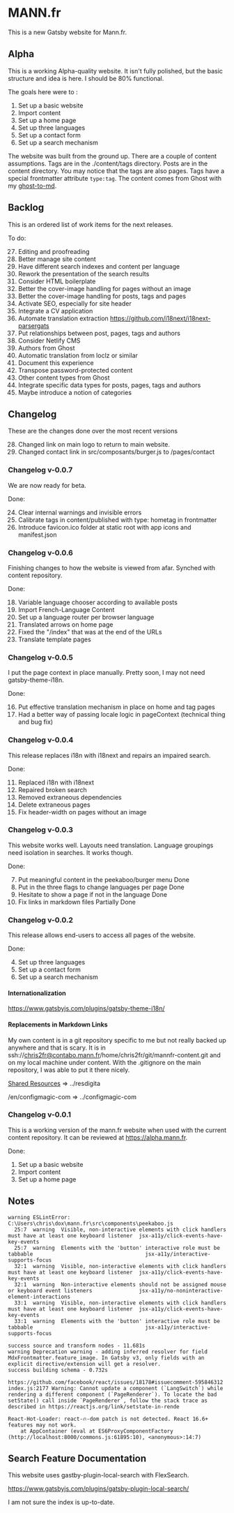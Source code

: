 # MANN.fr

This is a new Gatsby website for Mann.fr.

## Alpha

This is a working Alpha-quality website. It isn't fully polished, but the basic structure and idea is here. I should be 80% functional.

The goals here were to :

1. Set up a basic website
2. Import content
3. Set up a home page
4. Set up three languages
5. Set up a contact form
6. Set up a search mechanism

The website was built from the ground up. There are a couple of content assumptions. Tags are in the ./content/tags directory. Posts are in the content directory. You may notice that the tags are also pages. Tags have a special frontmatter attribute `type:tag`. The content comes from Ghost with my [ghost-to-md](https://github.com/chris2fr/ghost-to-md).

## Backlog

This is an ordered list of work items for the next releases.

To do:

27. Editing and proofreading
40. Better manage site content
50. Have different search indexes and content per language
60. Rework the presentation of the search results 
70. Consider HTML boilerplate
80. Better the cover-image handling for pages without an image
90. Better the cover-image handling for posts, tags and pages
100. Activate SEO, especially for site header 
110. Integrate a CV application
120. Automate translation extraction https://github.com/i18next/i18next-parsergats
130. Put relationships between post, pages, tags and authors
140. Consider Netlify CMS
150. Authors from Ghost
160. Automatic translation from loclz or similar
170. Document this experience
180. Transpose password-protected content
190. Other content types from Ghost
200. Integrate specific data types for posts, pages, tags and authors 
210. Maybe introduce a notion of categories

## Changelog

These are the changes done over the most recent versions

28. Changed link on main logo to return to main website.
29. Changed contact link in src/composants/burger.js to /pages/contact

### Changelog v-0.0.7 

We are now ready for beta.

Done:

24. Clear internal warnings and invisible errors
25. Calibrate tags in content/published with type: hometag in frontmatter
26. Introduce favicon.ico folder at static root with app icons and manifest.json

### Changelog v-0.0.6

Finishing changes to how the website is viewed from afar. Synched with content repository.

Done:

18. Variable language chooser according to available posts
19. Import French-Language Content
20. Set up a language router per browser language
21. Translated arrows on home page
22. Fixed the "/index" that was at the end of the URLs
23. Translate template pages


### Changelog v-0.0.5

I put the page context in place manually. Pretty soon, I may not need gatsby-theme-i18n.

Done:

16. Put effective translation mechanism in place on home and tag pages
17. Had a better way of passing locale logic in pageContext (technical thing and bug fix)

### Changelog v-0.0.4

This release replaces i18n with i18next and repairs an impaired search.

Done:

11. Replaced i18n with i18next
12. Repaired broken search
13. Removed extraneous dependencies
14. Delete extraneous pages 
15. Fix header-width on pages without an image

### Changelog v-0.0.3

This website works well. Layouts need translation. Language groupings need isolation in searches. It works though.

Done:

7. Put meaningful content in the peekaboo/burger menu Done
8. Put in the three flags to change languages per page Done
9. Hesitate to show a page if not in the language Done
10. Fix links in markdown files Partially Done

### Changelog v-0.0.2

This release allows end-users to access all pages of the website.

Done:

4. Set up three languages
5. Set up a contact form
6. Set up a search mechanism

#### Internationalization

https://www.gatsbyjs.com/plugins/gatsby-theme-i18n/

#### Replacements in Markdown Links

My own content is in a git repository specific to me but not really backed up anywhere and that is scary. It is in ssh://chris2fr@contabo.mann.fr/home/chris2fr/git/mannfr-content.git and on my local machine under content. With the .gitignore on the main repository, I was able to put it there nicely. 

[Shared Resources](https://www.mann.fr/en/realizations/drawing-board/resdigita/)  => ../resdigita

/en/configmagic-com => ../configmagic-com

### Changelog v-0.0.1

This is a working version of the mann.fr website when used with the current content repository. It can be reviewed at https://alpha.mann.fr.

Done:

1. Set up a basic website
2. Import content
3. Set up a home page

## Notes 

```
warning ESLintError:
C:\Users\chris\dox\mann.fr\src\components\peekaboo.js
  25:7  warning  Visible, non-interactive elements with click handlers must have at least one keyboard listener  jsx-a11y/click-events-have-key-events
  25:7  warning  Elements with the 'button' interactive role must be tabbable                                    jsx-a11y/interactive-supports-focus
  32:1  warning  Visible, non-interactive elements with click handlers must have at least one keyboard listener  jsx-a11y/click-events-have-key-events
  32:1  warning  Non-interactive elements should not be assigned mouse or keyboard event listeners               jsx-a11y/no-noninteractive-element-interactions
  33:1  warning  Visible, non-interactive elements with click handlers must have at least one keyboard listener  jsx-a11y/click-events-have-key-events
  33:1  warning  Elements with the 'button' interactive role must be tabbable                                    jsx-a11y/interactive-supports-focus
```

```
success source and transform nodes - 11.681s
warning Deprecation warning - adding inferred resolver for field MdxFrontmatter.feature_image. In Gatsby v3, only fields with an explicit directive/extension will get a resolver.
success building schema - 0.732s
```

```
https://github.com/facebook/react/issues/18178#issuecomment-595846312
index.js:2177 Warning: Cannot update a component (`LangSwitch`) while rendering a different component (`PageRenderer`). To locate the bad setState() call inside `PageRenderer`, follow the stack trace as described in https://reactjs.org/link/setstate-in-rende
```

```
React-Hot-Loader: react-🔥-dom patch is not detected. React 16.6+ features may not work. 
    at AppContainer (eval at ES6ProxyComponentFactory (http://localhost:8000/commons.js:61895:10), <anonymous>:14:7)
```

## Search Feature Documentation

This website uses gastby-plugin-local-search with FlexSearch. 

https://www.gatsbyjs.com/plugins/gatsby-plugin-local-search/

I am not sure the index is up-to-date.

